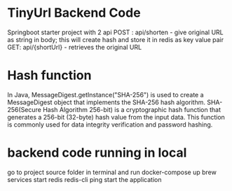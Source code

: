 # TinyUrl Backend Code

Springboot starter project with 2 api
    POST : api/shorten - give original URL as string in body; this will create hash and store it in redis as key value pair
    GET: api/{shortUrl} - retrieves the original URL

# Hash function
   In Java, MessageDigest.getInstance("SHA-256") is used to create a MessageDigest object that implements the SHA-256 hash algorithm. SHA-256(Secure Hash Algorithm 256-bit) is a cryptographic hash function that generates a 256-bit (32-byte) hash value from the input data. This function is commonly used for data integrity verification and password hashing.

# backend code running in local
go to project source folder in terminal and run
    docker-compose up
    brew services start redis
    redis-cli ping
    start the application
